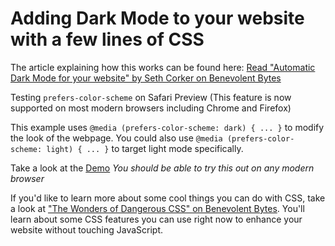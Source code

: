 # Adding Dark Mode to your website with a few lines of CSS

The article explaining how this works can be found here:
[Read "Automatic Dark Mode for your website" by Seth Corker on Benevolent Bytes](https://blog.sethcorker.com/automatic-dark-mode-for-your-website)

Testing `prefers-color-scheme` on Safari Preview (This feature is now supported on most modern browsers including Chrome and Firefox)

This example uses `@media (prefers-color-scheme: dark) { ... }` to modify the look of the webpage.
You could also use `@media (prefers-color-scheme: light) { ... }` to target light mode specifically.

Take a look at the [Demo](https://safari-theme-css.sethcorker.com/)
_You should be able to try this out on any modern browser_

If you'd like to learn more about some cool things you can do with CSS, take a look at ["The Wonders of Dangerous CSS" on Benevolent Bytes](https://blog.sethcorker.com/the-wonders-of-dangerous-css). You'll learn about some CSS features you can use right now to enhance your website without touching JavaScript.
